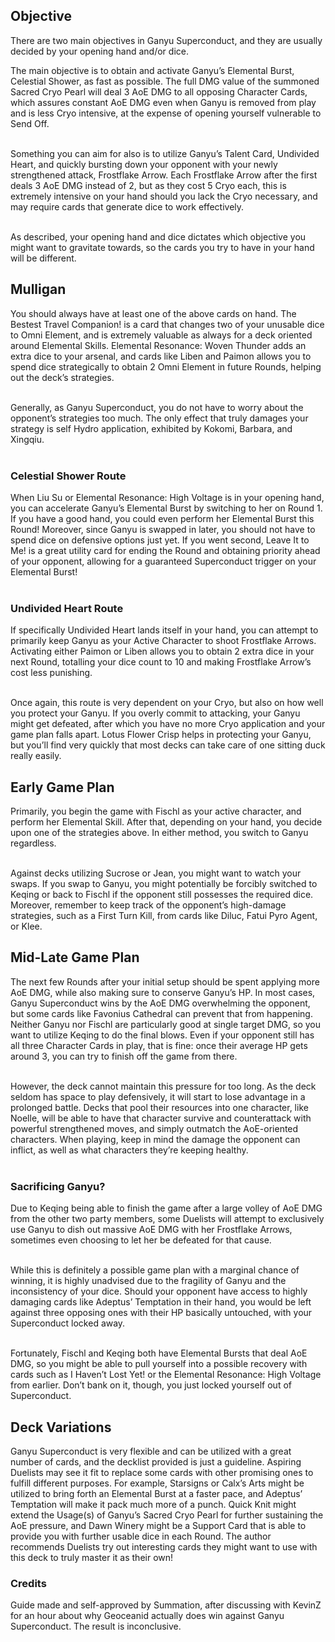 ﻿---
name: Ganyu Superconduct
tags:
    - Easy
    - Aggro
description: AoE DMG is the name of this deck. With the aid of the Superconduct Elemental Reaction, as well as Ganyu's Talents, this deck is able to easily whittle down all three of your opponent's Character Cards in one fell swoop. When your opponent only has one character remaining, finish them off with Keqing!
deck_code: '!!030G0I.2W.2V.38.3H.3K.3L.21.2J.2Z.39.3X.41.3G.2O.0S='
good_against:
    - 
        - Klee
        - Mona
        - Fatui Pyro Agent
bad_against:
    - 
        - Barbara
        - Diona
        - Xingqiu
video_url: https://youtu.be/4q5vYtT4HUY
last_updated_version: 3.5
--- 


## Objective
There are two main objectives in Ganyu Superconduct, and they are usually decided by your opening hand and/or dice.


The main objective is to obtain and activate Ganyu’s Elemental Burst, Celestial Shower, as fast as possible. The full DMG value of the summoned Sacred Cryo Pearl will deal 3 AoE DMG to all opposing Character Cards, which assures constant AoE DMG even when Ganyu is removed from play and is less Cryo intensive, at the expense of opening yourself vulnerable to Send Off. <br></br>

Something you can aim for also is to utilize Ganyu’s Talent Card, Undivided Heart, and quickly bursting down your opponent with your newly strengthened attack, Frostflake Arrow. Each Frostflake Arrow after the first deals 3 AoE DMG instead of 2, but as they cost 5 Cryo each, this is extremely intensive on your hand should you lack the Cryo necessary, and may require cards that generate dice to work effectively. <br></br>

As described, your opening hand and dice dictates which objective you might want to gravitate towards, so the cards you try to have in your hand will be different.


## Mulligan
<CardRow :cards="['The Bestest Travel Companion', 'Liben', 'Liu Su', 'Paimon', 'Elemental Resonance: Woven Thunder']"></CardRow>


You should always have at least one of the above cards on hand. The Bestest Travel Companion! is a card that changes two of your unusable dice to Omni Element, and is extremely valuable as always for a deck oriented around Elemental Skills. Elemental Resonance: Woven Thunder adds an extra dice to your arsenal, and cards like Liben and Paimon allows you to spend dice strategically to obtain 2 Omni Element in future Rounds, helping out the deck’s strategies. <br></br>

Generally, as Ganyu Superconduct, you do not have to worry about the opponent’s strategies too much. The only effect that truly damages your strategy is self Hydro application, exhibited by Kokomi, Barbara, and Xingqiu. <br></br>


### Celestial Shower Route
<CardFan :cards="['Liu Su', 'Elemental Resonance: High Voltage', 'Leave It to Me']"></CardFan>


When Liu Su or Elemental Resonance: High Voltage is in your opening hand, you can accelerate Ganyu’s Elemental Burst by switching to her on Round 1. If you have a good hand, you could even perform her Elemental Burst this Round! Moreover, since Ganyu is swapped in later, you should not have to spend dice on defensive options just yet. If you went second, Leave It to Me! is a great utility card for ending the Round and obtaining priority ahead of your opponent, allowing for a guaranteed Superconduct trigger on your Elemental Burst! <br></br>


### Undivided Heart Route
<CardFan :cards="['Changing Shifts', 'Undivided Heart', 'Lotus Flower Crisp']"></CardFan>


If specifically Undivided Heart lands itself in your hand, you can attempt to primarily keep Ganyu as your Active Character to shoot Frostflake Arrows. Activating either Paimon or Liben allows you to obtain 2 extra dice in your next Round, totalling your dice count to 10 and making Frostflake Arrow’s cost less punishing. <br></br>


Once again, this route is very dependent on your Cryo, but also on how well you protect your Ganyu. If you overly commit to attacking, your Ganyu might get defeated, after which you have no more Cryo application and your game plan falls apart. Lotus Flower Crisp helps in protecting your Ganyu, but you’ll find very quickly that most decks can take care of one sitting duck really easily.


## Early Game Plan


Primarily, you begin the game with Fischl as your active character, and perform her Elemental Skill. After that, depending on your hand, you decide upon one of the strategies above. In either method, you switch to Ganyu regardless. <br></br>


Against decks utilizing Sucrose or Jean, you might want to watch your swaps. If you swap to Ganyu, you might potentially be forcibly switched to Keqing or back to Fischl if the opponent still possesses the required dice. Moreover, remember to keep track of the opponent’s high-damage strategies, such as a First Turn Kill, from cards like Diluc, Fatui Pyro Agent, or Klee.


## Mid-Late Game Plan
The next few Rounds after your initial setup should be spent applying more AoE DMG, while also making sure to conserve Ganyu’s HP. In most cases, Ganyu Superconduct wins by the AoE DMG overwhelming the opponent, but some cards like Favonius Cathedral can prevent that from happening. Neither Ganyu nor Fischl are particularly good at single target DMG, so you want to utilize Keqing to do the final blows. Even if your opponent still has all three Character Cards in play, that is fine: once their average HP gets around 3, you can try to finish off the game from there. <br></br>


However, the deck cannot maintain this pressure for too long. As the deck seldom has space to play defensively, it will start to lose advantage in a prolonged battle. Decks that pool their resources into one character, like Noelle, will be able to have that character survive and counterattack with powerful strengthened moves, and simply outmatch the AoE-oriented characters. When playing, keep in mind the damage the opponent can inflict, as well as what characters they’re keeping healthy. <br></br>


### Sacrificing Ganyu?
Due to Keqing being able to finish the game after a large volley of AoE DMG from the other two party members, some Duelists will attempt to exclusively use Ganyu to dish out massive AoE DMG with her Frostflake Arrows, sometimes even choosing to let her be defeated for that cause. <br></br>


While this is definitely a possible game plan with a marginal chance of winning, it is highly unadvised due to the fragility of Ganyu and the inconsistency of your dice. Should your opponent have access to highly damaging cards like Adeptus’ Temptation in their hand, you would be left against three opposing ones with their HP basically untouched, with your Superconduct locked away. <br></br>


Fortunately, Fischl and Keqing both have Elemental Bursts that deal AoE DMG, so you might be able to pull yourself into a possible recovery with cards such as I Haven’t Lost Yet! or the Elemental Resonance: High Voltage from earlier. Don’t bank on it, though, you just locked yourself out of Superconduct.


## Deck Variations
Ganyu Superconduct is very flexible and can be utilized with a great number of cards, and the decklist provided is just a guideline. Aspiring Duelists may see it fit to replace some cards with other promising ones to fulfill different purposes. For example, Starsigns or Calx’s Arts might be utilized to bring forth an Elemental Burst at a faster pace, and Adeptus’ Temptation will make it pack much more of a punch. Quick Knit might extend the Usage(s) of Ganyu’s Sacred Cryo Pearl for further sustaining the AoE pressure, and Dawn Winery might be a Support Card that is able to provide you with further usable dice in each Round. The author recommends Duelists try out interesting cards they might want to use with this deck to truly master it as their own!


### Credits
Guide made and self-approved by Summation, after discussing with KevinZ for an hour about why Geoceanid actually does win against Ganyu Superconduct. The result is inconclusive.